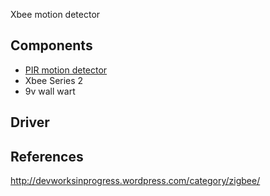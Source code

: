 


Xbee motion detector


## Components

 * [PIR motion detector](http://www.sparkfun.com/products/8630)
 * Xbee Series 2
 * 9v wall wart

## Driver



## References
http://devworksinprogress.wordpress.com/category/zigbee/
